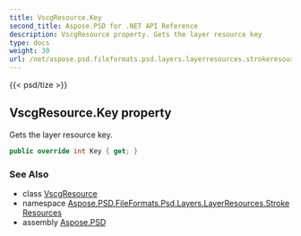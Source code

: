```yaml
---
title: VscgResource.Key
second_title: Aspose.PSD for .NET API Reference
description: VscgResource property. Gets the layer resource key
type: docs
weight: 30
url: /net/aspose.psd.fileformats.psd.layers.layerresources.strokeresources/vscgresource/key/
---
```

{{< psd/tize >}}
## VscgResource.Key property

Gets the layer resource key.

```csharp
public override int Key { get; }
```

### See Also

* class [VscgResource](../)
* namespace [Aspose.PSD.FileFormats.Psd.Layers.LayerResources.StrokeResources](../../vscgresource/)
* assembly [Aspose.PSD](../../../)


